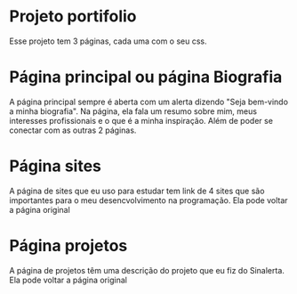 # Projeto portifolio

Esse projeto tem 3 páginas, cada uma com o seu css.

# Página principal ou página Biografia
A página principal sempre é aberta com um alerta dizendo "Seja bem-vindo a minha biografia". Na página, ela fala um resumo sobre mim, meus interesses profissionais e o que é a minha inspiração. Além de poder se conectar com as outras 2 páginas.

# Página sites
A página de sites que eu uso para estudar tem link de 4 sites que são importantes para o meu desencvolvimento na programação. Ela pode voltar a página original

# Página projetos

A página de projetos têm uma descrição do projeto que eu fiz do Sinalerta.
Ela pode voltar a página original
